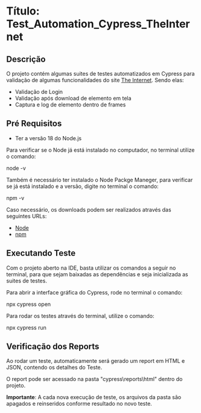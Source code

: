# Título: Test_Automation_Cypress_TheInternet

## Descrição
O projeto contém algumas suites de testes automatizados em Cypress para validação de algumas funcionalidades do site [The Internet](https://the-internet.herokuapp.com/). Sendo elas:

- Validação de Login
- Validação após download de elemento em tela
- Captura e log de elemento dentro de frames

## Pré Requisitos

- Ter a versão 18 do Node.js

Para verificar se o Node já está instalado no computador, no terminal utilize o comando:

node -v

Também é necessário ter instalado o Node Packge Maneger, para verificar se já está instalado e a versão, digite no terminal o comando:

npm -v


Caso necessário, os downloads podem ser realizados através das seguintes URLs:

- [Node](https://nodejs.org/en)
- [npm](https://www.npmjs.com/package/download)

## Executando Teste

Com o projeto aberto na IDE, basta utilizar os comandos a seguir no terminal, para que sejam baixadas as dependências e seja inicializada as suites de testes.

Para abrir a interface gráfica do Cypress, rode no terminal o comando:

npx cypress open

Para rodar os testes através do terminal, utilize o comando:

npx cypress run

## Verificação dos Reports

Ao rodar um teste, automaticamente será gerado um report em HTML e JSON, contendo os detalhes do Teste.

O report pode ser acessado na pasta "cypress\reports\html" dentro do projeto.

**Importante**: A cada nova execução de teste, os arquivos da pasta são apagados e reinseridos conforme resultado no novo teste.


